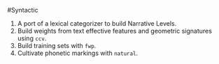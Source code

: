 #Syntactic

1. A port of a lexical categorizer to build Narrative Levels.
2. Build weights from text effective features and geometric signatures using ``ccv``.
3. Build training sets with ``fwp``.
4. Cultivate phonetic markings with ``natural``.

